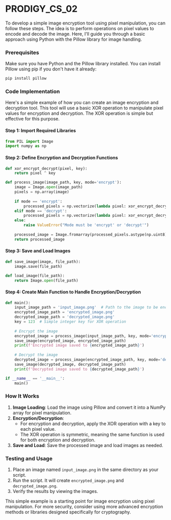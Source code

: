 # PRODIGY_CS_02

To develop a simple image encryption tool using pixel manipulation, you can follow these steps. The idea is to perform operations on pixel values to encode and decode the image. Here, I'll guide you through a basic approach using Python with the Pillow library for image handling.

### Prerequisites

Make sure you have Python and the Pillow library installed. You can install Pillow using pip if you don't have it already:

```bash
pip install pillow
```

### Code Implementation

Here's a simple example of how you can create an image encryption and decryption tool. This tool will use a basic XOR operation to manipulate pixel values for encryption and decryption. The XOR operation is simple but effective for this purpose.

#### Step 1: Import Required Libraries

```python
from PIL import Image
import numpy as np
```

#### Step 2: Define Encryption and Decryption Functions

```python
def xor_encrypt_decrypt(pixel, key):
    return pixel ^ key

def process_image(image_path, key, mode='encrypt'):
    image = Image.open(image_path)
    pixels = np.array(image)
    
    if mode == 'encrypt':
        processed_pixels = np.vectorize(lambda pixel: xor_encrypt_decrypt(pixel, key))(pixels)
    elif mode == 'decrypt':
        processed_pixels = np.vectorize(lambda pixel: xor_encrypt_decrypt(pixel, key))(pixels)
    else:
        raise ValueError("Mode must be 'encrypt' or 'decrypt'")
    
    processed_image = Image.fromarray(processed_pixels.astype(np.uint8))
    return processed_image
```

#### Step 3: Save and Load Images

```python
def save_image(image, file_path):
    image.save(file_path)

def load_image(file_path):
    return Image.open(file_path)
```

#### Step 4: Create Main Function to Handle Encryption/Decryption

```python
def main():
    input_image_path = 'input_image.png'  # Path to the image to be encrypted/decrypted
    encrypted_image_path = 'encrypted_image.png'
    decrypted_image_path = 'decrypted_image.png'
    key = 123  # Simple integer key for XOR operation
    
    # Encrypt the image
    encrypted_image = process_image(input_image_path, key, mode='encrypt')
    save_image(encrypted_image, encrypted_image_path)
    print(f'Encrypted image saved to {encrypted_image_path}')
    
    # Decrypt the image
    decrypted_image = process_image(encrypted_image_path, key, mode='decrypt')
    save_image(decrypted_image, decrypted_image_path)
    print(f'Decrypted image saved to {decrypted_image_path}')

if __name__ == '__main__':
    main()
```

### How It Works

1. **Image Loading**: Load the image using Pillow and convert it into a NumPy array for pixel manipulation.
2. **Encryption/Decryption**:
   - For encryption and decryption, apply the XOR operation with a key to each pixel value.
   - The XOR operation is symmetric, meaning the same function is used for both encryption and decryption.
3. **Save and Load**: Save the processed image and load images as needed.

### Testing and Usage

1. Place an image named `input_image.png` in the same directory as your script.
2. Run the script. It will create `encrypted_image.png` and `decrypted_image.png`.
3. Verify the results by viewing the images.

This simple example is a starting point for image encryption using pixel manipulation. For more security, consider using more advanced encryption methods or libraries designed specifically for cryptography.
